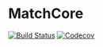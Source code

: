 # MatchCore

[![Build Status](https://travis-ci.com/thautwarm/MatchCore.jl.svg?branch=master)](https://travis-ci.com/thautwarm/MatchCore.jl)
[![Codecov](https://codecov.io/gh/thautwarm/MatchCore.jl/branch/master/graph/badge.svg)](https://codecov.io/gh/thautwarm/MatchCore.jl)
